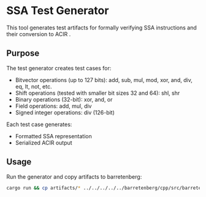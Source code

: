 # SSA Test Generator

This tool generates test artifacts for formally verifying SSA instructions and their conversion to ACIR .

## Purpose

The test generator creates test cases for:

- Bitvector operations (up to 127 bits): add, sub, mul, mod, xor, and, div, eq, lt, not, etc.
- Shift operations (tested with smaller bit sizes 32 and 64): shl, shr
- Binary operations (32-bit): xor, and, or
- Field operations: add, mul, div
- Signed integer operations: div (126-bit)

Each test case generates:
- Formatted SSA representation
- Serialized ACIR output

## Usage

Run the generator and copy artifacts to barretenberg:

```bash
cargo run && cp artifacts/* ../../../../../barretenberg/cpp/src/barretenberg/acir_formal_proofs/artifacts/
```
